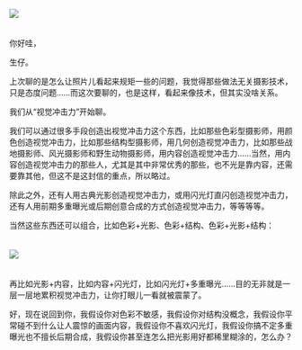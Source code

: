[![](https://static001.geekbang.org/resource/image/58/a6/5891cbb0f8c03316cb05206ecae900a6.jpg?wh=750x360)](http://time.geekbang.org/column/article/510077)

　  
你好哇，

生仔。

上次聊的是怎么让照片儿看起来规矩一些的问题，我觉得那些做法无关摄影技术，只是态度问题……而这次要聊的，也是这样，看起来像技术，但其实没啥关系。

我们从“视觉冲击力”开始聊。

我们可以通过很多手段创造出视觉冲击力这个东西，比如那些色彩型摄影师，用颜色创造视觉冲击力，比如那些结构型摄影师，用几何创造视觉冲击力，比如那些战地摄影师、风光摄影师和野生动物摄影师，用内容创造视觉冲击力……当然，用内容创造视觉冲击力的那些人，尤其是其中非常优秀的那些，也不光是靠内容，还需要靠其他，但这不是这封信的重点，所以略过。

除此之外，还有人用古典光影创造视觉冲击力，或用闪光灯直闪创造视觉冲击力，还有人用前期多重曝光或后期创意合成的方式创造视觉冲击力，等等等等。

当然这些东西还可以组合，比如色彩+光影、色彩+结构、色彩+光影+结构：  
　

![](https://static001.geekbang.org/resource/image/8f/6e/8fc52e289449e15122d92302f0374d6e.jpg?wh=3260x751)

　  
再比如光影+内容，比如内容+闪光灯，比如闪光灯+多重曝光……目的无非就是一层一层地累积视觉冲击力，让你打眼儿一看就被震蒙了。

好，现在说回到你，我假设你对色彩不敏感，我假设你对结构没概念，我假设你平常碰不到什么让人震惊的画面内容，我假设你不喜欢闪光灯，我假设你搞不定多重曝光也不擅长后期合成，我假设你甚至连怎么把光影用好都稀里糊涂的，怎么办？